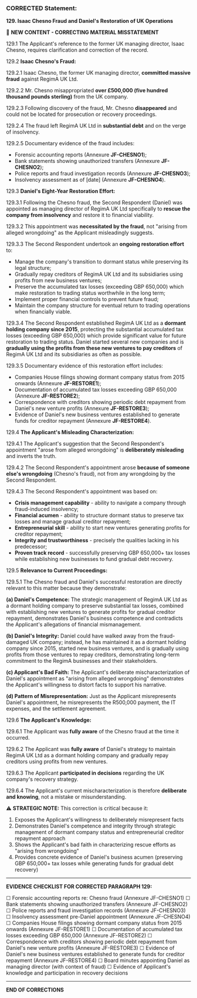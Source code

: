 ### CORRECTED Statement:

**129. Isaac Chesno Fraud and Daniel's Restoration of UK Operations**

🔵 **NEW CONTENT - CORRECTING MATERIAL MISSTATEMENT**

129.1 The Applicant's reference to the former UK managing director, Isaac Chesno, requires clarification and correction of the record.

129.2 **Isaac Chesno's Fraud:**

129.2.1 Isaac Chesno, the former UK managing director, **committed massive fraud** against RegimA UK Ltd.

129.2.2 Mr. Chesno misappropriated **over £500,000 (five hundred thousand pounds sterling)** from the UK company.

129.2.3 Following discovery of the fraud, Mr. Chesno **disappeared** and could not be located for prosecution or recovery proceedings.

129.2.4 The fraud left RegimA UK Ltd in **substantial debt** and on the verge of insolvency.

129.2.5 Documentary evidence of the fraud includes:
- Forensic accounting reports (Annexure **JF-CHESNO1**);
- Bank statements showing unauthorized transfers (Annexure **JF-CHESNO2**);
- Police reports and fraud investigation records (Annexure **JF-CHESNO3**);
- Insolvency assessment as of [date] (Annexure **JF-CHESNO4**).

129.3 **Daniel's Eight-Year Restoration Effort:**

129.3.1 Following the Chesno fraud, the Second Respondent (Daniel) was appointed as managing director of RegimA UK Ltd specifically to **rescue the company from insolvency** and restore it to financial viability.

129.3.2 This appointment was **necessitated by the fraud**, not "arising from alleged wrongdoing" as the Applicant misleadingly suggests.

129.3.3 The Second Respondent undertook an **ongoing restoration effort** to:
- Manage the company's transition to dormant status while preserving its legal structure;
- Gradually repay creditors of RegimA UK Ltd and its subsidiaries using profits from new business ventures;
- Preserve the accumulated tax losses (exceeding GBP 650,000) which make restoration to trading status worthwhile in the long term;
- Implement proper financial controls to prevent future fraud;
- Maintain the company structure for eventual return to trading operations when financially viable.

129.3.4 The Second Respondent established RegimA UK Ltd as a **dormant holding company since 2015**, protecting the substantial accumulated tax losses (exceeding GBP 650,000) which provide significant value for future restoration to trading status. Daniel started several new companies and is **gradually using the profits from these new ventures to pay creditors** of RegimA UK Ltd and its subsidiaries as often as possible.

129.3.5 Documentary evidence of this restoration effort includes:
- Companies House filings showing dormant company status from 2015 onwards (Annexure **JF-RESTORE1**);
- Documentation of accumulated tax losses exceeding GBP 650,000 (Annexure **JF-RESTORE2**);
- Correspondence with creditors showing periodic debt repayment from Daniel's new venture profits (Annexure **JF-RESTORE3**);
- Evidence of Daniel's new business ventures established to generate funds for creditor repayment (Annexure **JF-RESTORE4**).

129.4 **The Applicant's Misleading Characterization:**

129.4.1 The Applicant's suggestion that the Second Respondent's appointment "arose from alleged wrongdoing" is **deliberately misleading** and inverts the truth.

129.4.2 The Second Respondent's appointment arose **because of someone else's wrongdoing** (Chesno's fraud), not from any wrongdoing by the Second Respondent.

129.4.3 The Second Respondent's appointment was based on:
- **Crisis management capability** - ability to navigate a company through fraud-induced insolvency;
- **Financial acumen** - ability to structure dormant status to preserve tax losses and manage gradual creditor repayment;
- **Entrepreneurial skill** - ability to start new ventures generating profits for creditor repayment;
- **Integrity and trustworthiness** - precisely the qualities lacking in his predecessor;
- **Proven track record** - successfully preserving GBP 650,000+ tax losses while establishing new businesses to fund gradual debt recovery.

129.5 **Relevance to Current Proceedings:**

129.5.1 The Chesno fraud and Daniel's successful restoration are directly relevant to this matter because they demonstrate:

**(a) Daniel's Competence:** The strategic management of RegimA UK Ltd as a dormant holding company to preserve substantial tax losses, combined with establishing new ventures to generate profits for gradual creditor repayment, demonstrates Daniel's business competence and contradicts the Applicant's allegations of financial mismanagement.

**(b) Daniel's Integrity:** Daniel could have walked away from the fraud-damaged UK company; instead, he has maintained it as a dormant holding company since 2015, started new business ventures, and is gradually using profits from those ventures to repay creditors, demonstrating long-term commitment to the RegimA businesses and their stakeholders.

**(c) Applicant's Bad Faith:** The Applicant's deliberate mischaracterization of Daniel's appointment as "arising from alleged wrongdoing" demonstrates the Applicant's willingness to distort facts to support his narrative.

**(d) Pattern of Misrepresentation:** Just as the Applicant misrepresents Daniel's appointment, he misrepresents the R500,000 payment, the IT expenses, and the settlement agreement.

129.6 **The Applicant's Knowledge:**

129.6.1 The Applicant was **fully aware** of the Chesno fraud at the time it occurred.

129.6.2 The Applicant was **fully aware** of Daniel's strategy to maintain RegimA UK Ltd as a dormant holding company and gradually repay creditors using profits from new ventures.

129.6.3 The Applicant **participated in decisions** regarding the UK company's recovery strategy.

129.6.4 The Applicant's current mischaracterization is therefore **deliberate and knowing**, not a mistake or misunderstanding.

⚠️ **STRATEGIC NOTE:** This correction is critical because it:
1. Exposes the Applicant's willingness to deliberately misrepresent facts
2. Demonstrates Daniel's competence and integrity through strategic management of dormant company status and entrepreneurial creditor repayment approach
3. Shows the Applicant's bad faith in characterizing rescue efforts as "arising from wrongdoing"
4. Provides concrete evidence of Daniel's business acumen (preserving GBP 650,000+ tax losses while generating funds for gradual debt recovery)

---

**EVIDENCE CHECKLIST FOR CORRECTED PARAGRAPH 129:**

☐ Forensic accounting reports re: Chesno fraud (Annexure JF-CHESNO1)
☐ Bank statements showing unauthorized transfers (Annexure JF-CHESNO2)
☐ Police reports and fraud investigation records (Annexure JF-CHESNO3)
☐ Insolvency assessment pre-Daniel appointment (Annexure JF-CHESNO4)
☐ Companies House filings showing dormant company status from 2015 onwards (Annexure JF-RESTORE1)
☐ Documentation of accumulated tax losses exceeding GBP 650,000 (Annexure JF-RESTORE2)
☐ Correspondence with creditors showing periodic debt repayment from Daniel's new venture profits (Annexure JF-RESTORE3)
☐ Evidence of Daniel's new business ventures established to generate funds for creditor repayment (Annexure JF-RESTORE4)
☐ Board minutes appointing Daniel as managing director (with context of fraud)
☐ Evidence of Applicant's knowledge and participation in recovery decisions

---

**END OF CORRECTIONS**